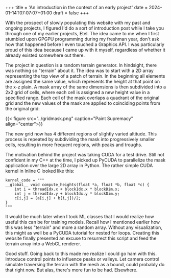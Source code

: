 +++
title = 'An introduction in the context of an early project'
date = 2024-01-14T07:07:07+01:00
draft = false
+++

With the prospect of slowly populating this website with my past and ongoing projects, I figured I'd do a sort of introduction post while I take you through one of my earlier projects, Etel. The idea came to me when I first stumbled upon GPGPU programming during my freshman year, don't ask how that happened before I even touched a Graphics API. I was particularly proud of this idea because I came up with it myself, regardless of whether it already existed somewhere out there.

The project in question is a random terrain generator. In hindsight, there was nothing so "terrain" about it. The idea was to start with a 2D array representing the top view of a patch of terrain. In the beginning all elements are assigned the same value, which represents the height at that point on the x-z plain. A mask array of the same dimensions is then subdivided into a 2x2 grid of cells, where each cell is assigned a new height value in a specified range. Each cell of the mask overlaps a quadrant of the original grid and the new values of the mask are applied to coinciding points from the original grid:

{{< figure src="../gridmask.png" caption="Paint Supremacy" align="center">}}

The new grid now has 4 different regions of slightly varied altitude. This process is repeated by subdividing the mask into progressively smaller cells, resulting in more frequent regions, with peaks and troughs.

The motivation behind the project was taking CUDA for a test drive. Still not confident in my C++ at the time, I picked up PyCUDA to parallelize the mask application over the large 2D array in Python. The rather simple CUDA kernel in Inline C looked like this:

```
kernel_code = """
__global__ void compute_heights(float *a, float *b, float *c) {
    int i = threadIdx.x + blockIdx.x * blockDim.x;
    int j = threadIdx.y + blockIdx.y * blockDim.y;
    c[i,j] = (a[i,j] + b[i,j])/2;
}
"""
```

It would be much later when I took ML classes that I would realize how useful this can be for training models. Recall how I mentioned earlier how this was less "terrain" and more a random array. Without any visualization, this might as well be a PyCUDA tutorial for nested for loops. Creating this website finally presented an excuse to resurrect this script and feed the terrain array into a WebGL renderer.

<script src="https://greggman.github.io/webgl-lint/webgl-lint.js" crossorigin></script>
<script type="text/javascript" src="../Common/initShaders2.js"></script>
<script type="text/javascript" src="../Common/MVnew.js"></script>
<script type="text/javascript" src="../data.json"></script>
<script type="text/javascript" src="../camera.js"></script>
<script type="text/javascript" src="../Drawable.js"></script>
<script type="text/javascript" src="../square.js"></script>
<script type="text/javascript" src="../app.js"></script>
<script>
console.log(window.location.pathname);
</script>
<div align="center">
<canvas id="gl-canvas" width="700" height="500">
</canvas>
</div>

Good stuff. Going back to this made me realize I could go ham with this. Introduce control points to influence peaks or valleys. Let camera control simulate traversing the terrain with the mesh as a bound, could probably do that right now. But alas, there's more fun to be had. Elsewhere.
<!--more-->

